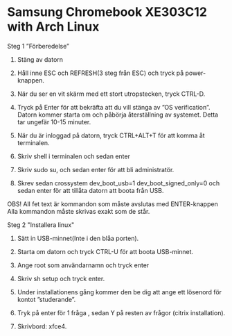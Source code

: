 Samsung Chromebook XE303C12 with Arch Linux
==========

Steg 1 ”Förberedelse”


1.	Stäng av datorn  

2.	Håll inne ESC och REFRESH(3 steg från ESC) och tryck på power-knappen.  

3.	När  du ser en vit skärm med ett stort utropstecken, tryck CTRL-D.  

4.	Tryck på Enter för att bekräfta att du vill stänga av ”OS verification”. Datorn kommer starta om och påbörja återställning av systemet. Detta tar ungefär 10-15 minuter.  


5.	När du är inloggad på datorn, tryck CTRL+ALT+T för att komma åt terminalen.


6.	Skriv shell i terminalen och sedan enter 


7.	Skriv sudo su, och sedan enter för att bli administratör.


8.	Skrev sedan crossystem dev_boot_usb=1 dev_boot_signed_only=0 och sedan enter för att tillåta datorn att boota från USB.


OBS! All fet text är kommandon som måste avslutas med ENTER-knappen
           Alla kommandon måste skrivas exakt som de står. 

Steg 2 "Installera linux" 

1.	Sätt in USB-minnet(Inte i den blåa porten).  

2.	Starta om datorn och tryck CTRL-U för att boota USB-minnet.  

3.	Ange root som användarnamn och tryck enter  

4.	Skriv sh setup och tryck enter.  

5.	Under installationens gång kommer den be dig att ange ett lösenord för kontot ”studerande”. 

6.	Tryk på enter för 1 fråga , sedan Y på resten av frågor (citrix installation).

7.	Skrivbord: xfce4.

